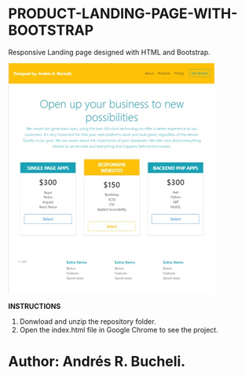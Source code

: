 # PRODUCT-LANDING-PAGE-WITH-BOOTSTRAP

Responsive Landing page designed with HTML and Bootstrap.

![Bootstrap](https://raw.githubusercontent.com/ARBUCHELI/PRODUCT-LANDING-PAGE-WITH-BOOTSTRAP/master/Bootstrap.jpg)

<strong>INSTRUCTIONS</strong>

1) Donwload and unzip the repository folder.
2) Open the index.html file in Google Chrome to see the project.

# Author: Andrés R. Bucheli.

